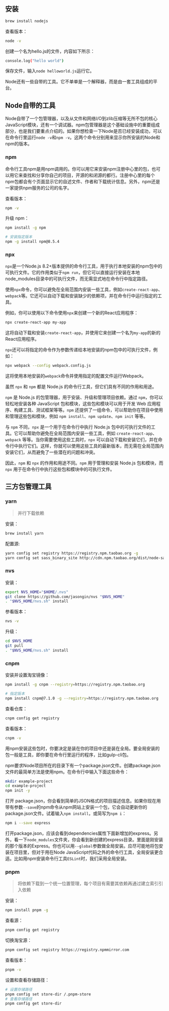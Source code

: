 ## 安装

```bash
brew install nodejs
```



查看版本：

```bash
node -v
```



创建一个名为hello.js的文件，内容如下所示：

```bash
console.log("hello world")
```

保存文件，输入`node helloworld.js`运行它。



Node还有一些自带的工具。它不单单是一个解释器，而是由一套工具组成的平台。



## Node自带的工具

Node自带了一个包管理器，以及从文件和网络I/O到zlib压缩等无所不包的核心JavaScript模块，还有一个调试器。npm包管理器是这个基础设施中的重要组成部分，也是我们要重点介绍的。如果你想检查一下Node是否已经安装成功，可以在命令行里运行`node -v`和`npm -v`。这两个命令分别用来显示你所安装的Node和npm的版本。



### npm

命令行工具npm是用npm调用的。你可以用它来安装npm注册中心里的包，也可以用它来查找和分享你自己的项目，开源的和闭源的都行。注册中心里的每个npm包都会有个页面显示它的自述文件、作者和下载统计信息。另外，npm还是一家提供npm服务的公司的名字。



查看版本：

```bash
npm -v
```



升级 npm：

```bash
npm install -g npm

# 安装指定版本
npm -g install npm@8.5.4
```



### npx

`npx`是一个Node.js 8.2+版本提供的命令行工具，用于执行本地安装的npm包中的可执行文件。它的作用类似于`npm run`，但它可以直接运行安装在本地node_modules目录中的可执行文件，而无需显式地在命令行中指定路径。

使用`npx`命令，你可以避免在全局范围内安装一些工具，例如`create-react-app`、`webpack`等。它还可以自动下载和安装缺少的依赖项，并在命令行中运行指定的工具。

例如，你可以使用以下命令使用`npx`来创建一个新的React应用程序：

```bash
npx create-react-app my-app
```

这将自动下载和安装`create-react-app`，并使用它来创建一个名为`my-app`的新的React应用程序。

`npx`还可以将指定的命令作为参数传递给本地安装的npm包中的可执行文件，例如：

```bash
npx webpack --config webpack.config.js
```

这将使用本地安装的`webpack`命令并使用指定的配置文件运行Webpack。



虽然 `npx` 和 `npm` 都是 Node.js 的命令行工具，但它们具有不同的作用和用途。

`npm` 是 Node.js 的包管理器，用于安装、升级和管理项目依赖。通过 `npm`，你可以轻松地安装各种 JavaScript 包和模块，这些包和模块可以用于开发 Web 应用程序、构建工具、测试框架等等。`npm` 还提供了一组命令，可以帮助你在项目中使用和管理这些包和模块，例如 `npm install`、`npm update`、`npm init` 等等。

与 `npm` 不同，`npx` 是一个用于在命令行中执行 Node.js 包中的可执行文件的工具。它可以帮助你避免在全局范围内安装一些工具，例如 `create-react-app`、`webpack` 等等。当你需要使用这些工具时，`npx` 可以自动下载和安装它们，并在命令行中执行它们。这样，你就可以使用这些工具的最新版本，而无需在全局范围内安装它们，从而避免了一些潜在的问题和冲突。

因此，`npm` 和 `npx` 的作用和用途不同。`npm` 用于管理和安装 Node.js 包和模块，而 `npx` 用于在命令行中执行这些包和模块中的可执行文件。



## 三方包管理工具

### yarn

> 并行下载依赖

安装：

```bash
brew install yarn
```

配置源:

```bash
yarn config set registry https://registry.npm.taobao.org -g
yarn config set sass_binary_site http://cdn.npm.taobao.org/dist/node-sass -g
```

### nvs

安装：

```bash
export NVS_HOME="$HOME/.nvs"
git clone https://github.com/jasongin/nvs "$NVS_HOME"
. "$NVS_HOME/nvs.sh" install
```

参看版本：

```bash
nvs -v
```

升级：

```bash
cd $NVS_HOME
git pull
. "$NVS_HOME/nvs.sh" install
```

### cnpm

安装并设置淘宝镜像：

```bash
npm install -g cnpm --registry=https://registry.npm.taobao.org

# 指定版本
npm install cnpm@7.1.0 -g --registry=https://registry.npm.taobao.org
```

查看仓库：

```bash
cnpm config get registry
```

查看版本：

```bash
cnpm -v
```

用npm安装这些包时，你要决定是装在你的项目中还是装在全局。要全局安装的包一般是工具，即你要在命令行里运行的程序，比如gulp-cli包。

npm要求Node项目所在的目录下有一个package.json文件。创建package.json文件的最简单方法是使用npm。在命令行中输入下面这些命令：

```bash
mkdir example-project
cd example-project
npm init -y
```



打开 package.json，你会看到简单的JSON格式的项目描述信息。如果你现在用带有参数`--save`的npm命令从npm网站上安装一个包，它会自动更新你的package.json文件。试着输入`npm install`，或简写为`npm i`：

```bash
npm i --save express
```

打开package.json，应该会看到dependencies属性下面新增加的express。另外，看一下`node_modules`文件夹，你会看到新创建的express目录。里面是刚安装的那个版本的Express。你也可以用`--global`参数做全局安装。应尽可能地将包安装在项目里，但对于用在Node JavaScript代码之外的命令行工具，全局安装更合适。比如用npm安装命令行工具`ESLint`时，我们采用全局安装。

### pnpm

> 将依赖下载到一个统一位置管理，每个项目有需要其依赖再通过建立索引引入依赖

安装：

```bash
npm install pnpm -g
```

查看源：

```bash
pnpm config get registry 
```

切换淘宝源：

```bash
pnpm config set registry https://registry.npmmirror.com
```

查看版本：

```bash
pnpm -v
```

设置和查看存储路径：

```bash
# 设置存储路径
pnpm config set store-dir /.pnpm-store
# 查看存储路径
pnpm config get store-dir
```

